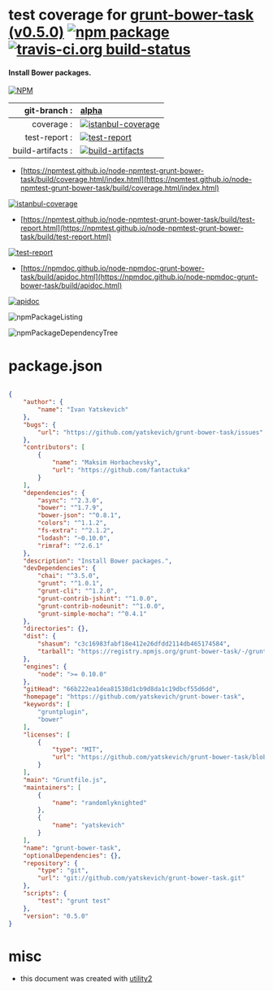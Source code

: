 # test coverage for  [grunt-bower-task (v0.5.0)](https://github.com/yatskevich/grunt-bower-task)  [![npm package](https://img.shields.io/npm/v/npmtest-grunt-bower-task.svg?style=flat-square)](https://www.npmjs.org/package/npmtest-grunt-bower-task) [![travis-ci.org build-status](https://api.travis-ci.org/npmtest/node-npmtest-grunt-bower-task.svg)](https://travis-ci.org/npmtest/node-npmtest-grunt-bower-task)
#### Install Bower packages.

[![NPM](https://nodei.co/npm/grunt-bower-task.png?downloads=true&downloadRank=true&stars=true)](https://www.npmjs.com/package/grunt-bower-task)

| git-branch : | [alpha](https://github.com/npmtest/node-npmtest-grunt-bower-task/tree/alpha)|
|--:|:--|
| coverage : | [![istanbul-coverage](https://npmtest.github.io/node-npmtest-grunt-bower-task/build/coverage.badge.svg)](https://npmtest.github.io/node-npmtest-grunt-bower-task/build/coverage.html/index.html)|
| test-report : | [![test-report](https://npmtest.github.io/node-npmtest-grunt-bower-task/build/test-report.badge.svg)](https://npmtest.github.io/node-npmtest-grunt-bower-task/build/test-report.html)|
| build-artifacts : | [![build-artifacts](https://npmtest.github.io/node-npmtest-grunt-bower-task/glyphicons_144_folder_open.png)](https://github.com/npmtest/node-npmtest-grunt-bower-task/tree/gh-pages/build)|

- [https://npmtest.github.io/node-npmtest-grunt-bower-task/build/coverage.html/index.html](https://npmtest.github.io/node-npmtest-grunt-bower-task/build/coverage.html/index.html)

[![istanbul-coverage](https://npmtest.github.io/node-npmtest-grunt-bower-task/build/screenCapture.buildCi.browser.%252Ftmp%252Fbuild%252Fcoverage.lib.html.png)](https://npmtest.github.io/node-npmtest-grunt-bower-task/build/coverage.html/index.html)

- [https://npmtest.github.io/node-npmtest-grunt-bower-task/build/test-report.html](https://npmtest.github.io/node-npmtest-grunt-bower-task/build/test-report.html)

[![test-report](https://npmtest.github.io/node-npmtest-grunt-bower-task/build/screenCapture.buildCi.browser.%252Ftmp%252Fbuild%252Ftest-report.html.png)](https://npmtest.github.io/node-npmtest-grunt-bower-task/build/test-report.html)

- [https://npmdoc.github.io/node-npmdoc-grunt-bower-task/build/apidoc.html](https://npmdoc.github.io/node-npmdoc-grunt-bower-task/build/apidoc.html)

[![apidoc](https://npmdoc.github.io/node-npmdoc-grunt-bower-task/build/screenCapture.buildCi.browser.%252Ftmp%252Fbuild%252Fapidoc.html.png)](https://npmdoc.github.io/node-npmdoc-grunt-bower-task/build/apidoc.html)

![npmPackageListing](https://npmtest.github.io/node-npmtest-grunt-bower-task/build/screenCapture.npmPackageListing.svg)

![npmPackageDependencyTree](https://npmtest.github.io/node-npmtest-grunt-bower-task/build/screenCapture.npmPackageDependencyTree.svg)



# package.json

```json

{
    "author": {
        "name": "Ivan Yatskevich"
    },
    "bugs": {
        "url": "https://github.com/yatskevich/grunt-bower-task/issues"
    },
    "contributors": [
        {
            "name": "Maksim Horbachevsky",
            "url": "https://github.com/fantactuka"
        }
    ],
    "dependencies": {
        "async": "^2.3.0",
        "bower": "^1.7.9",
        "bower-json": "^0.8.1",
        "colors": "^1.1.2",
        "fs-extra": "^2.1.2",
        "lodash": "~0.10.0",
        "rimraf": "^2.6.1"
    },
    "description": "Install Bower packages.",
    "devDependencies": {
        "chai": "^3.5.0",
        "grunt": "^1.0.1",
        "grunt-cli": "^1.2.0",
        "grunt-contrib-jshint": "^1.0.0",
        "grunt-contrib-nodeunit": "^1.0.0",
        "grunt-simple-mocha": "^0.4.1"
    },
    "directories": {},
    "dist": {
        "shasum": "c3c16983fabf18e412e26dfdd2114db465174584",
        "tarball": "https://registry.npmjs.org/grunt-bower-task/-/grunt-bower-task-0.5.0.tgz"
    },
    "engines": {
        "node": ">= 0.10.0"
    },
    "gitHead": "66b222ea1dea81538d1cb9d8da1c19dbcf55d6dd",
    "homepage": "https://github.com/yatskevich/grunt-bower-task",
    "keywords": [
        "gruntplugin",
        "bower"
    ],
    "licenses": [
        {
            "type": "MIT",
            "url": "https://github.com/yatskevich/grunt-bower-task/blob/master/LICENSE-MIT"
        }
    ],
    "main": "Gruntfile.js",
    "maintainers": [
        {
            "name": "randomlyknighted"
        },
        {
            "name": "yatskevich"
        }
    ],
    "name": "grunt-bower-task",
    "optionalDependencies": {},
    "repository": {
        "type": "git",
        "url": "git://github.com/yatskevich/grunt-bower-task.git"
    },
    "scripts": {
        "test": "grunt test"
    },
    "version": "0.5.0"
}
```



# misc
- this document was created with [utility2](https://github.com/kaizhu256/node-utility2)
